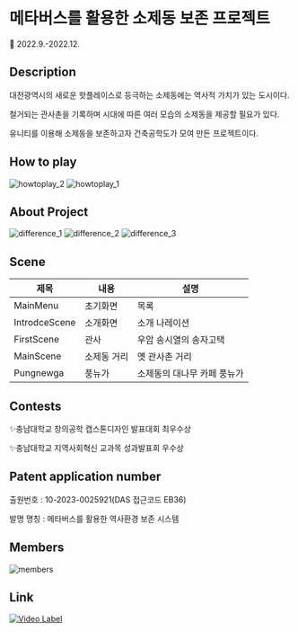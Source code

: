 # 메타버스를 활용한 소제동 보존 프로젝트
:calendar: 2022.9.-2022.12.
## Description
대전광역시의 새로운 핫플레이스로 등극하는 소제동에는 역사적 가치가 있는 도시이다.  

철거되는 관사촌을 기록하며 시대에 따른 여러 모습의 소제동을 제공할 필요가 있다.  

유니티를 이용해 소제동을 보존하고자 건축공학도가 모여 만든 프로젝트이다.

## How to play
![howtoplay_2](https://user-images.githubusercontent.com/97331501/207419875-366433ae-cd43-45f3-a4a1-c2331a8a9e4a.PNG)
![howtoplay_1](https://user-images.githubusercontent.com/97331501/207419920-b92a8ed0-e9da-451a-9ac0-60896c1f8737.PNG)

## About Project
![difference_1](https://user-images.githubusercontent.com/97331501/207389144-9a2bd9b6-9be2-4155-a4c7-4533e83597f5.jpg)
![difference_2](https://user-images.githubusercontent.com/97331501/207389528-4d683459-6f6e-4292-b8d3-a458402aa7b1.jpg)
![difference_3](https://user-images.githubusercontent.com/97331501/207389609-ae661f34-9844-43ff-981d-48a283e2c700.jpg)

## Scene
|제목|내용|설명|
|------|---|---|
|MainMenu|초기화면|목록|
|IntrodceScene|소개화면|소개 나레이션|
|FirstScene|관사|우암 송시열의 송자고택|
|MainScene|소제동 거리|옛 관사촌 거리|
|Pungnewga|풍뉴가|소제동의 대나무 카페 풍뉴가|

## Contests
:sparkles:충남대학교 창의공학 캡스톤디자인 발표대회 최우수상  

:sparkles:충남대학교 지역사회혁신 교과목 성과발표회 우수상

## Patent application number
출원번호 : 10-2023-0025921(DAS 접근코드 EB36)

발명 명칭 : 메타버스를 활용한 역사환경 보존 시스템

## Members
![members](https://user-images.githubusercontent.com/97331501/207389725-23f9bf8e-7948-441b-99c2-b8d5420eb785.png)

## Link
[![Video Label](http://img.youtube.com/vi/wG2VS_5GF7A/0.jpg)](https://youtu.be/wG2VS_5GF7A)

